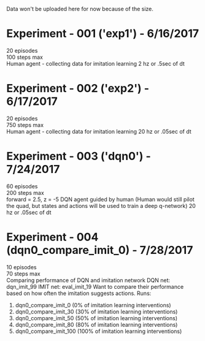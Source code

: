 Data won't be uploaded here for now because of the size.

# Experiment - 001 ('exp1') - 6/16/2017
20 episodes  
100 steps max  
Human agent - collecting data for imitation learning
2 hz or .5sec of dt

# Experiment - 002 ('exp2') - 6/17/2017
20 episodes  
750 steps max  
Human agent - collecting data for imitation learning
20 hz or .05sec of dt

# Experiment - 003 ('dqn0') - 7/24/2017
60 episodes  
200 steps max  
forward = 2.5, z = -5
DQN agent guided by human
(Human would still pilot the quad, but states and actions will be used to train
a deep q-network)
20 hz or .05sec of dt

# Experiment - 004 (dqn0_compare_imit_0) - 7/28/2017
10 episodes  
70 steps max  
Comparing performance of DQN and imitation network
DQN net: dqn_imit_99
IMIT net: eval_imit_19
Want to compare their performance based on how often the imitation suggests actions.
Runs:
1. dqn0_compare_imit_0 (0% of imitation learning interventions)
1. dqn0_compare_imit_30 (30% of imitation learning interventions)
1. dqn0_compare_imit_50 (50% of imitation learning interventions)
1. dqn0_compare_imit_80 (80% of imitation learning interventions)
1. dqn0_compare_imit_100 (100% of imitation learning interventions)
